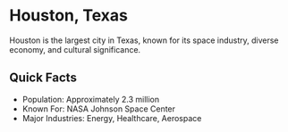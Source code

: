 # Houston, Texas

Houston is the largest city in Texas, known for its space industry, diverse economy, and cultural significance.

## Quick Facts
- Population: Approximately 2.3 million
- Known For: NASA Johnson Space Center
- Major Industries: Energy, Healthcare, Aerospace